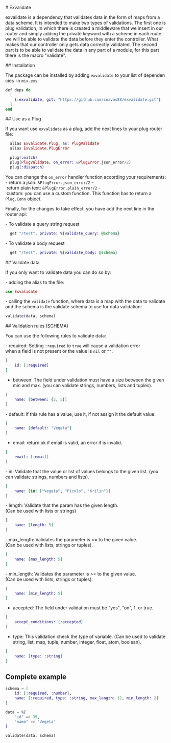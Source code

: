 # Exvalidate

exvalidate is a dependency that validates data in the form of maps from a data scheme. 
It is intended to make two types of validations. The first one is plug validation, 
in which there is created a middleware that we insert in our router and simply 
adding the private keyword with a scheme in each route we will be able to validate 
the data before they enter the controller. What makes that our controller only 
gets data correctly validated. The second part is to be able to validate the data 
in any part of a module, for this part there is the macro "validate".

## Installation

The package can be installed by adding `exvalidate` to your list of dependencies
 in `mix.exs`:

```elixir
def deps do
  [
    {:exvalidate, git: "https://github.com/cnavas88/exvalidate.git"}
  ]
end
```

## Use as a Plug

If you want use `exvalidate` as a plug, add the next lines to your plug router 
file:

```elixir
  alias Exvalidate.Plug, as: PlugValidate
  alias Exvalidate.PlugError

  plug(:match)
  plug(PlugValidate, on_error: &PlugError.json_error/2)
  plug(:dispatch)
```

You can change the `on_error` handler function according your requirements:
- return a json: `&PlugError.json_error/2`
- return plain text: `&PlugError.plain_error/2`
- custom: you can use a custom function. This function has to return a 
`Plug.Conn` object.

Finally, for the changes to take effect, you have add the next line in the 
router api:

- To validate a query string request

```elixir
  get "/test", private: %{validate_query: @schema}
```

- To validate a body request

```elixir
  get "/test", private: %{validate_body: @schema}
```

## Validate data

If you only want to validate data you can do so by:

- adding the alias to the file: 

```elixir
use Exvalidate
```

- calling the `validate` function, where data is a map with the data to validate
and the schema is the validate schema to use for data validation:

```elixir
validate(data, schema)
```

## Validation rules (SCHEMA)

You can use the following rules to validate data:

- required: Setting `:required` to `true` will cause a validation error
when a field is not present or the value is `nil` or `""`. 

```elixir
[
    id: [:required]
]
```

- between: The field under validation must have a size between the given min and max.
(you can validate strings, numbers, lists and tuples).

```elixir
[
    name: [between: {2, 5}]
]
```

- default: if this rule has a value, use it, if not assign it the default value.

```elixir
[
    name: [default: "Vegeta"]
]
```

- email: return ok if email is valid, an error if is invalid.

```elixir
[
    email: [:email]
]
```

- in: Validate that the value or list of values belongs to the given list.
(you can validate strings, numbers and lists).

```elixir
[
    name: [in: ["Vegeta", "Picolo", "Krilin"]]
]
```

- length: Validate that the param has the given length.
(Can be used with lists or strings)

```elixir
[
    name: [length: 5]
]
```

- max_length: Validates the parameter is <= to the given value.
(Can be used with lists, strings or tuples).

```elixir
[
    name: [max_length: 5]
]
```

- min_length: Validates the parameter is >= to the given value.
(Can be used with lists, strings or tuples).

```elixir
[
    name: [min_length: 5]
]
```

- accepted: The field under validation must be "yes", "on", 1, or true.

```elixir
[
    accept_conditions: [:accepted]
]
```

- type: This validation check the type of variable.
(Can be used to validate string, list, map, tuple, number, integer, float, atom, boolean).

```elixir
[
    name: [type: :string]
]
```

## Complete example

```elixir
schema = [
    id: [:required, :number],
    name: [:required, type: :string, max_length: 12, min_length: 2]
]

data = %{
    "id" => 35,
    "name" => "Vegeta"
}

validate(data, schema)
```